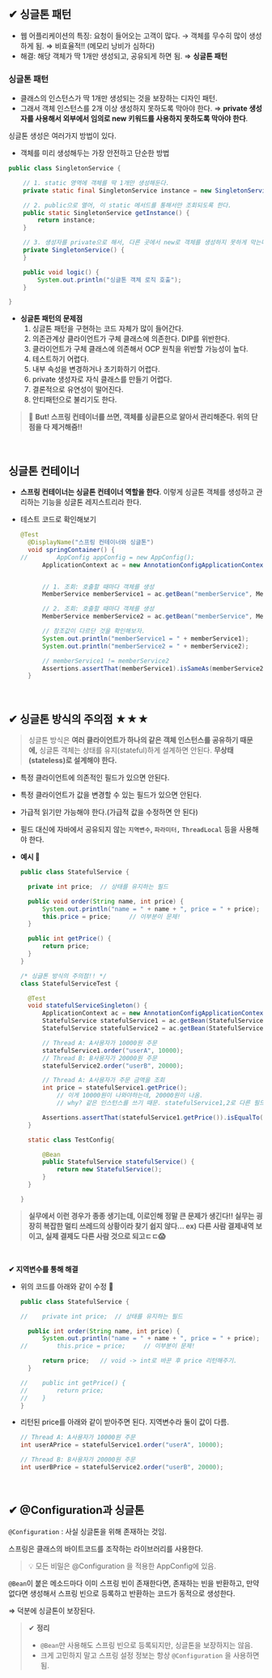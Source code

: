 ## ✔ 싱글톤 패턴

- 웹 어플리케이션의 특징: 요청이 들어오는 고객이 많다. → 객체를 무수히 많이 생성하게 됨. ⇒ 비효율적!! (메모리 낭비가 심하다)
- 해결: 해당 객체가 딱 1개만 생성되고, 공유되게 하면 됨. ⇒ **싱글톤 패턴**

### 싱글톤 패턴

- 클래스의 인스턴스가 딱 1개만 생성되는 것을 보장하는 디자인 패턴.
- 그래서 객체 인스턴스를 2개 이상 생성하지 못하도록 막아야 한다.
  ⇒ **private 생성자를 사용해서 외부에서 임의로 new 키워드를 사용하지 못하도록 막아야 한다**.

싱글톤 생성은 여러가지 방법이 있다.

- 객체를 미리 생성해두는 가장 안전하고 단순한 방법

```java
public class SingletonService {

	// 1. static 영역에 객체를 딱 1개만 생성해둔다.
	private static final SingletonService instance = new SingletonService();

	// 2. public으로 열어, 이 static 메서드를 통해서만 조회되도록 한다.
	public static SingletonService getInstance() {
		return instance;
	}

	// 3. 생성자를 private으로 해서, 다른 곳에서 new로 객체를 생성하지 못하게 막는다. ★★★
	private SingletonService() {
	}

	public void logic() {
		System.out.println("싱글톤 객체 로직 호출");
	}

}
```

- **싱글톤 패턴의 문제점**
  1. 싱글톤 패턴을 구현하는 코드 자체가 많이 들어간다.
  2. 의존관계상 클라이언트가 구체 클래스에 의존한다. DIP를 위반한다.
  3. 클라이언트가 구체 클래스에 의존해서 OCP 원칙을 위반할 가능성이 높다.
  4. 테스트하기 어렵다.
  5. 내부 속성을 변경하거나 초기화하기 어렵다.
  6. private 생성자로 자식 클래스를 만들기 어렵다.
  7. 결론적으로 유연성이 떨어진다.
  8. 안티패턴으로 불리기도 한다.

> 📌 **But! 스프링 컨테이너를 쓰면, 객체를 싱글톤으로 알아서 관리해준다.
> 위의 단점을 다 제거해줌!!**

<br>

## 싱글톤 컨테이너

- **스프링 컨테이너는 싱글톤 컨테이너 역할을 한다**.
  이렇게 싱글톤 객체를 생성하고 관리하는 기능을 싱글톤 레지스트리라 한다.
- 테스트 코드로 확인해보기

  ```java
  @Test
  	@DisplayName("스프링 컨테이너와 싱글톤")
  	void springContainer() {
  //		AppConfig appConfig = new AppConfig();
  		ApplicationContext ac = new AnnotationConfigApplicationContext(AppConfig.class);


  		// 1. 조회: 호출할 때마다 객체를 생성
  		MemberService memberService1 = ac.getBean("memberService", MemberService.class);

  		// 2. 조회: 호출할 때마다 객체를 생성
  		MemberService memberService2 = ac.getBean("memberService", MemberService.class);

  		// 참조값이 다르단 것을 확인해보자.
  		System.out.println("memberService1 = " + memberService1);
  		System.out.println("memberService2 = " + memberService2);

  		// memberService1 != memberService2
  		Assertions.assertThat(memberService1).isSameAs(memberService2);
  	}
  ```

<Br>

## ✔ 싱글톤 방식의 주의점 ★★★

> 싱글톤 방식은 **여러 클라이언트가 하나의 같은 객체 인스턴스를 공유하기 때문에,** 싱글톤 객체는 상태를 유지(stateful)하게 설계하면 안된다.
> **무상태(stateless)로 설계해야 한다.**

- 특정 클라이언트에 의존적인 필드가 있으면 안된다.
- 특정 클라이언트가 값을 변경할 수 있는 필드가 있으면 안된다.
- 가급적 읽기만 가능해야 한다.(가급적 값을 수정하면 안 된다)
- 필드 대신에 자바에서 공유되지 않는 `지역변수`, `파라미터,` `ThreadLocal` 등을 사용해야 한다.

- **예시 🔽**

  ```java
  public class StatefulService {

  	private int price;	// 상태를 유지하는 필드

  	public void order(String name, int price) {
  		System.out.println("name = " + name + ", price = " + price);
  		this.price = price;		// 이부분이 문제!
  	}

  	public int getPrice() {
  		return price;
  	}
  }
  ```

  ```java
  /* 싱글톤 방식의 주의점!! */
  class StatefulServiceTest {

  	@Test
  	void statefulServiceSingleton() {
  		ApplicationContext ac = new AnnotationConfigApplicationContext(TestConfig.class);
  		StatefulService statefulService1 = ac.getBean(StatefulService.class);
  		StatefulService statefulService2 = ac.getBean(StatefulService.class);

  		// Thread A: A사용자가 10000원 주문
  		statefulService1.order("userA", 10000);
  		// Thread B: B사용자가 20000원 주문
  		statefulService2.order("userB", 20000);

  		// Thread A: A사용자가 주문 금액을 조회
  		int price = statefulService1.getPrice();
  			// 이게 10000원이 나와야하는데, 20000원이 나옴.
  			// why? 같은 인스턴스를 쓰기 때문. statefulService1,2로 다른 필드지만 같은 객체임.

  		Assertions.assertThat(statefulService1.getPrice()).isEqualTo(20000);
  	}

  	static class TestConfig{

  		@Bean
  		public StatefulService statefulService() {
  			return new StatefulService();
  		}
  	}

  }
  ```

> **실무에서 이런 경우가 종종 생기는데, 이로인해 정말 큰 문제가 생긴다‼
> 실무는 굉장히 복잡한 멀티 쓰레드의 상황이라 찾기 쉽지 않다...
> ex) 다른 사람 결제내역 보이고, 실제 결제도 다른 사람 것으로 되고ㄷㄷ😱**

<br>

**✔ 지역변수를 통해 해결**

- 위의 코드를 아래와 같이 수정 **🔽**

  ```java
  public class StatefulService {

  //	private int price;	// 상태를 유지하는 필드

  	public int order(String name, int price) {
  		System.out.println("name = " + name + ", price = " + price);
  //		this.price = price;		// 이부분이 문제!

  		return price;   // void -> int로 바꾼 후 price 리턴해주기.
  	}

  //	public int getPrice() {
  //		return price;
  //	}
  }
  ```

- 리턴된 price를 아래와 같이 받아주면 된다. 지역변수라 둘이 값이 다름.

  ```java
  // Thread A: A사용자가 10000원 주문
  int userAPrice = statefulService1.order("userA", 10000);

  // Thread B: B사용자가 20000원 주문
  int userBPrice = statefulService2.order("userB", 20000);
  ```

<br>

## ✔ @Configuration과 싱글톤

`@Configuration` : 사실 싱글톤을 위해 존재하는 것임.

스프링은 클래스의 바이트코드를 조작하는 라이브러리를 사용한다.

> 💡 모든 비밀은 @Configuration 을 적용한 AppConfig에 있음.

`@Bean`이 붙은 메소드마다 이미 스프링 빈이 존재한다면, 존재하는 빈을 반환하고, 만약 없다면 생성해서 스프링 빈으로 등록하고 반환하는 코드가 동적으로 생성한다.

⇒ 덕분에 싱글톤이 보장된다.

> ✔ **정리**
>
> - `@Bean`만 사용해도 스프링 빈으로 등록되지만, 싱글톤을 보장하지는 않음.
> - 크게 고민하지 말고 스프링 설정 정보는 항상 `@Configuration` 을 사용하면 됨.
